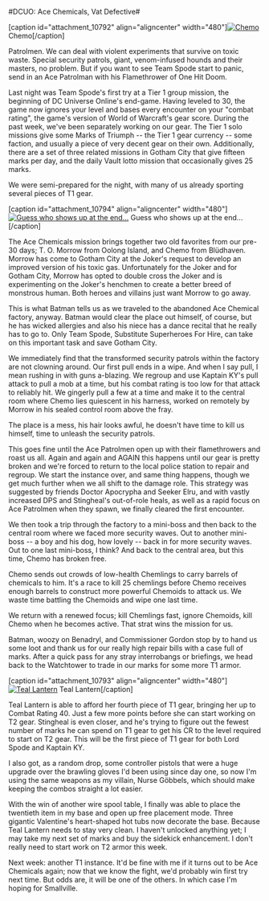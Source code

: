 #DCUO: Ace Chemicals, Vat Defective#

[caption id="attachment\_10792" align="aligncenter" width="480"][![Chemo](http://westkarana.com/wp-content/uploads/2013/03/MLOC103_DESIGNER-PC-17-22.30.410-480x300.jpg)](http://westkarana.com/wp-content/uploads/2013/03/MLOC103_DESIGNER-PC-17-22.30.410.jpg) Chemo[/caption]

Patrolmen. We can deal with violent experiments that survive on toxic waste. Special security patrols, giant, venom-infused hounds and their masters, no problem. But if you want to see Team Spode start to panic, send in an Ace Patrolman with his Flamethrower of One Hit Doom.

Last night was Team Spode's first try at a Tier 1 group mission, the beginning of DC Universe Online's end-game. Having leveled to 30, the game now ignores your level and bases every encounter on your "combat rating", the game's version of World of Warcraft's gear score. During the past week, we've been separately working on our gear. The Tier 1 solo missions give some Marks of Triumph -- the Tier 1 gear currency -- some faction, and usually a piece of very decent gear on their own. Additionally, there are a set of three related missions in Gotham City that give fifteen marks per day, and the daily Vault lotto mission that occasionally gives 25 marks.

We were semi-prepared for the night, with many of us already sporting several pieces of T1 gear.

[caption id="attachment\_10794" align="aligncenter" width="480"][![Guess who shows up at the end...](http://westkarana.com/wp-content/uploads/2013/03/MLOC103_DESIGNER-PC-18-00.20.290-480x299.jpg)](http://westkarana.com/wp-content/uploads/2013/03/MLOC103_DESIGNER-PC-18-00.20.290.jpg) Guess who shows up at the end...[/caption]

The Ace Chemicals mission brings together two old favorites from our pre-30 days; T. O. Morrow from Oolong Island, and Chemo from Blüdhaven. Morrow has come to Gotham City at the Joker's request to develop an improved version of his toxic gas. Unfortunately for the Joker and for Gotham City, Morrow has opted to double cross the Joker and is experimenting on the Joker's henchmen to create a better breed of monstrous human. Both heroes and villains just want Morrow to go away.

This is what Batman tells us as we traveled to the abandoned Ace Chemical factory, anyway. Batman would clear the place out himself, of course, but he has wicked allergies and also his niece has a dance recital that he really has to go to. Only Team Spode, Substitute Superheroes For Hire, can take on this important task and save Gotham City.

We immediately find that the transformed security patrols within the factory are not clowning around. Our first pull ends in a wipe. And when I say pull, I mean rushing in with guns a-blazing. We regroup and use Kaptain KY's pull attack to pull a mob at a time, but his combat rating is too low for that attack to reliably hit. We gingerly pull a few at a time and make it to the central room where Chemo lies quiescent in his harness, worked on remotely by Morrow in his sealed control room above the fray.

The place is a mess, his hair looks awful, he doesn't have time to kill us himself, time to unleash the security patrols.

This goes fine until the Ace Patrolmen open up with their flamethrowers and roast us all. Again and again and AGAIN this happens until our gear is pretty broken and we're forced to return to the local police station to repair and regroup. We start the instance over, and same thing happens, though we get much further when we all shift to the damage role. This strategy was suggested by friends Doctor Apocrypha and Seeker Elru, and with vastly increased DPS and Stingheal's out-of-role heals, as well as a rapid focus on Ace Patrolmen when they spawn, we finally cleared the first encounter.

We then took a trip through the factory to a mini-boss and then back to the central room where we faced more security waves. Out to another mini-boss -- a boy and his dog, how lovely -- back in for more security waves. Out to one last mini-boss, I think? And back to the central area, but this time, Chemo has broken free.

Chemo sends out crowds of low-health Chemlings to carry barrels of chemicals to him. It's a race to kill 25 chemlings before Chemo receives enough barrels to construct more powerful Chemoids to attack us. We waste time battling the Chemoids and wipe one last time.

We return with a renewed focus; kill Chemlings fast, ignore Chemoids, kill Chemo when he becomes active. That strat wins the mission for us.

Batman, woozy on Benadryl, and Commissioner Gordon stop by to hand us some loot and thank us for our really high repair bills with a case full of marks. After a quick pass for any stray interrobangs or briefings, we head back to the Watchtower to trade in our marks for some more T1 armor.

[caption id="attachment\_10793" align="aligncenter" width="480"][![Teal Lantern](http://westkarana.com/wp-content/uploads/2013/03/CHARSELECT_CREATE-PC-18-00.43.260-480x300.jpg)](http://westkarana.com/wp-content/uploads/2013/03/CHARSELECT_CREATE-PC-18-00.43.260.jpg) Teal Lantern[/caption]

Teal Lantern is able to afford her fourth piece of T1 gear, bringing her up to Combat Rating 40. Just a few more points before she can start working on T2 gear. Stingheal is even closer, and he's trying to figure out the fewest number of marks he can spend on T1 gear to get his CR to the level required to start on T2 gear. This will be the first piece of T1 gear for both Lord Spode and Kaptain KY.

I also got, as a random drop, some controller pistols that were a huge upgrade over the brawling gloves I'd been using since day one, so now I'm using the same weapons as my villain, Nurse Göbbels, which should make keeping the combos straight a lot easier.

With the win of another wire spool table, I finally was able to place the twentieth item in my base and open up free placement mode. Three gigantic Valentine's heart-shaped hot tubs now decorate the base. Because Teal Lantern needs to stay very clean. I haven't unlocked anything yet; I may take my next set of marks and buy the sidekick enhancement. I don't really need to start work on T2 armor this week.

Next week: another T1 instance. It'd be fine with me if it turns out to be Ace Chemicals again; now that we know the fight, we'd probably win first try next time. But odds are, it will be one of the others. In which case I'm hoping for Smallville.
